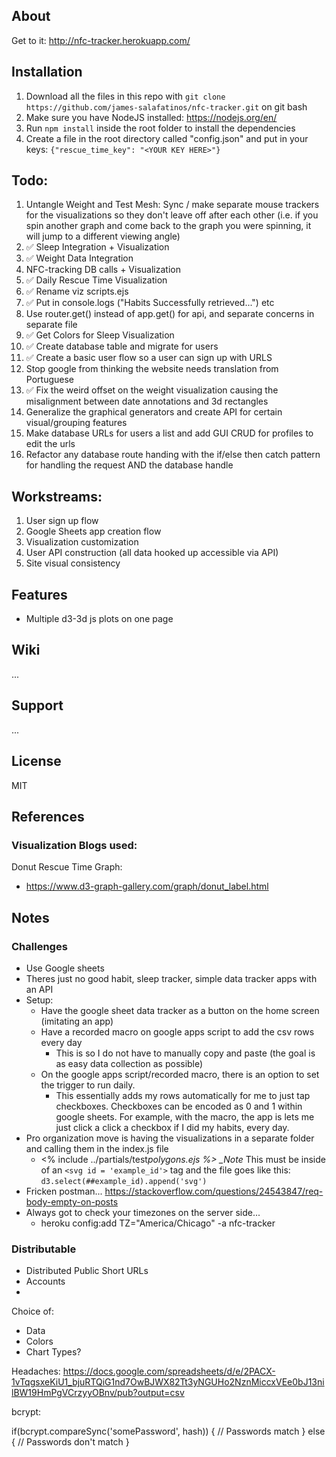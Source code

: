 ## About

Get to it: http://nfc-tracker.herokuapp.com/

## Installation

1. Download all the files in this repo with `git clone https://github.com/james-salafatinos/nfc-tracker.git` on git bash
2. Make sure you have NodeJS installed: https://nodejs.org/en/
3. Run `npm install` inside the root folder to install the dependencies
4. Create a file in the root directory called "config.json" and put in your keys:
   `{"rescue_time_key": "<YOUR KEY HERE>"}`

## Todo:

1. Untangle Weight and Test Mesh: Sync / make separate mouse trackers for the visualizations so they don't leave off after each other (i.e. if you spin another graph and come back to the graph you were spinning, it will jump to a different viewing angle)
2. :white_check_mark: Sleep Integration + Visualization
3. :white_check_mark: Weight Data Integration
4. NFC-tracking DB calls + Visualization
5. :white_check_mark: Daily Rescue Time Visualization
6. :white_check_mark: Rename viz scripts.ejs
7. :white_check_mark: Put in console.logs ("Habits Successfully retrieved...") etc
8. Use router.get() instead of app.get() for api, and separate concerns in separate file
9. :white_check_mark: Get Colors for Sleep Visualization
10. :white_check_mark: Create database table and migrate for users
11. :white_check_mark: Create a basic user flow so a user can sign up with URLS
12. Stop google from thinking the website needs translation from Portuguese
13. :white_check_mark: Fix the weird offset on the weight visualization causing the misalignment between date annotations and 3d rectangles
14. Generalize the graphical generators and create API for certain visual/grouping features
15. Make database URLs for users a list and add GUI CRUD for profiles to edit the urls
16. Refactor any database route handing with the if/else then catch pattern for handling the request AND the database handle

## Workstreams:

1. User sign up flow
2. Google Sheets app creation flow
3. Visualization customization
4. User API construction (all data hooked up accessible via API)
5. Site visual consistency

## Features

- Multiple d3-3d js plots on one page

## Wiki

...

## Support

...

## License

MIT

## References

### Visualization Blogs used:

Donut Rescue Time Graph:

- https://www.d3-graph-gallery.com/graph/donut_label.html

## Notes

### Challenges

- Use Google sheets
- Theres just no good habit, sleep tracker, simple data tracker apps with an API
- Setup:
  - Have the google sheet data tracker as a button on the home screen (imitating an app)
  - Have a recorded macro on google apps script to add the csv rows every day
    - This is so I do not have to manually copy and paste (the goal is as easy data collection as possible)
  - On the google apps script/recorded macro, there is an option to set the trigger to run daily.
    - This essentially adds my rows automatically for me to just tap checkboxes. Checkboxes can be encoded as 0 and 1 within google sheets. For example, with the macro, the app is lets me just click a click a checkbox if I did my habits, every day.
- Pro organization move is having the visualizations in a separate folder and calling them in the index.js file
  - <% include ../partials/test*polygons.ejs %>
    \_Note* This must be inside of an `<svg id = 'example_id'>` tag and the file goes like this: `d3.select(##example_id).append('svg')`
- Fricken postman... https://stackoverflow.com/questions/24543847/req-body-empty-on-posts
- Always got to check your timezones on the server side... 
  - heroku config:add TZ="America/Chicago" -a nfc-tracker

### Distributable

- Distributed Public Short URLs
- Accounts
-

Choice of:

- Data
- Colors
- Chart Types?

Headaches:
https://docs.google.com/spreadsheets/d/e/2PACX-1vTqgsxeKiU1_bjuRTQiG1nd7OwBJWX82Tt3yNGUHo2NznMiccxVEe0bJ13nilBW19HmPgVCrzyyOBnv/pub?output=csv

bcrypt:

if(bcrypt.compareSync('somePassword', hash)) {
// Passwords match
} else {
// Passwords don't match
}
